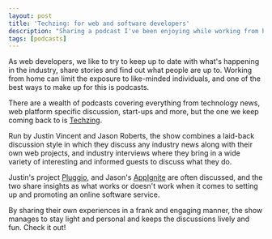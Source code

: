 ```yaml
---
layout: post
title: 'Techzing: for web and software developers'
description: "Sharing a podcast I've been enjoying while working from home"
tags: [podcasts]
---
```


<p>As web developers, we like to try to keep up to date with what's happening in the industry, share stories and find out what people are up to. Working from home can limit the exposure to like-minded individuals, and one of the best ways to make up for this is podcasts.</p>

<p>There are a wealth of podcasts covering everything from technology news, web platform specific discussion, start-ups and more, but the one we keep coming back to is <a href="http://www.techzinglive.com">Techzing</a>.</p>

<p>Run by Justin Vincent and Jason Roberts, the show combines a laid-back discussion style in which they discuss any industry news along with their own web projects, and industry interviews where they bring in a wide variety of interesting and informed guests to discuss what they do.</p>

<p>Justin's project <a href="http://pluggio.com/">Pluggio</a>, and Jason's <a href="http://www.appignite.com/">AppIgnite</a> are often discussed, and the two share insights as what works or doesn't work when it comes to setting up and promoting an online software service.</p>

<p>By sharing their own experiences in a frank and engaging manner, the show manages to stay light and personal and keeps the discussions lively and fun. Check it out!</p>
